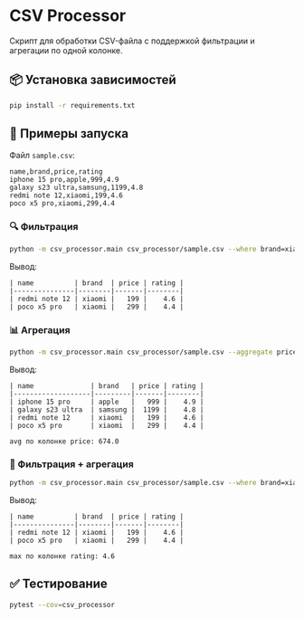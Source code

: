 # CSV Processor

Скрипт для обработки CSV-файла с поддержкой фильтрации и агрегации по одной колонке.

## 📦 Установка зависимостей

```bash
pip install -r requirements.txt
```

## 🚀 Примеры запуска

Файл `sample.csv`:
```csv
name,brand,price,rating
iphone 15 pro,apple,999,4.9
galaxy s23 ultra,samsung,1199,4.8
redmi note 12,xiaomi,199,4.6
poco x5 pro,xiaomi,299,4.4
```

### 🔍 Фильтрация

```bash
python -m csv_processor.main csv_processor/sample.csv --where brand=xiaomi
```

Вывод:
```
| name          | brand  | price | rating |
|---------------|--------|-------|--------|
| redmi note 12 | xiaomi |   199 |    4.6 |
| poco x5 pro   | xiaomi |   299 |    4.4 |
```

### 📊 Агрегация

```bash
python -m csv_processor.main csv_processor/sample.csv --aggregate price=avg
```

Вывод:
```
| name              | brand   | price | rating |
|-------------------|---------|-------|--------|
| iphone 15 pro     | apple   |   999 |    4.9 |
| galaxy s23 ultra  | samsung |  1199 |    4.8 |
| redmi note 12     | xiaomi  |   199 |    4.6 |
| poco x5 pro       | xiaomi  |   299 |    4.4 |

avg по колонке price: 674.0
```

### 🔀 Фильтрация + агрегация

```bash
python -m csv_processor.main csv_processor/sample.csv --where brand=xiaomi --aggregate rating=max
```

Вывод:
```
| name          | brand  | price | rating |
|---------------|--------|-------|--------|
| redmi note 12 | xiaomi |   199 |    4.6 |
| poco x5 pro   | xiaomi |   299 |    4.4 |

max по колонке rating: 4.6
```

## ✅ Тестирование

```bash
pytest --cov=csv_processor
```
